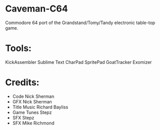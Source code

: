 # Caveman-C64
Commodore 64 port of the Grandstand/Tomy/Tandy electronic table-top game.

# Tools:

KickAssembler
Sublime Text
CharPad
SpritePad
GoatTracker
Exomizer

# Credits:

- Code           Nick Sherman
- GFX            Nick Sherman
- Title Music    Richard Bayliss
- Game Tunes     Stepz
- SFX            Stepz
- SFX            Mike Richmond

